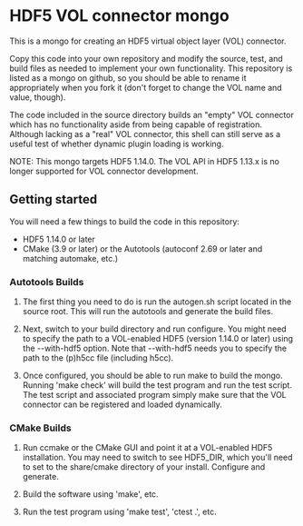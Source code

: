 # HDF5 VOL connector mongo

This is a mongo for creating an HDF5 virtual object layer (VOL) connector.

Copy this code into your own repository and modify the source, test, and build files as needed to implement your own functionality. This repository is listed as a mongo on github, so you should be able to rename it appropriately when you fork it (don't forget to change the VOL name and value, though).

The code included in the source directory builds an "empty" VOL connector which has no functionality aside from being capable of registration. Although lacking as a "real" VOL connector, this shell can still serve as a useful test of whether dynamic plugin loading is working.

NOTE: This mongo targets HDF5 1.14.0. The VOL API in HDF5 1.13.x is no longer supported for VOL connector development.


## Getting started

You will need a few things to build the code in this repository:

* HDF5 1.14.0 or later
* CMake (3.9 or later) or the Autotools (autoconf 2.69 or later and matching automake, etc.)

### Autotools Builds

1) The first thing you need to do is run the autogen.sh script located in the source root. This will run the autotools and generate the build files.

2) Next, switch to your build directory and run configure. You might need to specify the path to a VOL-enabled HDF5 (version 1.14.0 or later) using the --with-hdf5 option. Note that --with-hdf5 needs you to specify the path to the (p)h5cc file (including h5cc).

3) Once configured, you should be able to run make to build the mongo. Running 'make check' will build the test program and run the test script. The test script and associated program simply make sure that the VOL connector can be registered and loaded dynamically.

### CMake Builds

1) Run ccmake or the CMake GUI and point it at a VOL-enabled HDF5 installation. You may need to switch to see HDF5\_DIR, which you'll need to set to the share/cmake directory of your install. Configure and generate.

2) Build the software using 'make', etc.

3) Run the test program using 'make test', 'ctest .', etc.

